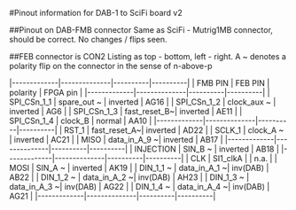 #Pinout information for DAB-1 to SciFi board v2

##Pinout on DAB-FMB connector
Same as SciFi - Mutrig1MB connector, should be correct.
No changes / flips seen.

##FEB connector is CON2
Listing as top - bottom, left - right.
A ~ denotes a polarity flip on the connector in the sense of n-above-p

|-------------|--------------|----------|----------|
| FMB PIN     | FEB PIN      | polarity | FPGA pin |
|-------------|--------------|----------|----------|
| SPI_CSn_1_1 | spare_out ~  | inverted | AG16     |
| SPI_CSn_1_2 | clock_aux ~  | inverted | AG6      |
| SPI_CSn_1_3 | fast_reset_B~| inverted | AE11     |
| SPI_CSn_1_4 | clock_B      | normal   | AA10     |
|-------------|--------------|----------|----------|
| RST_1       | fast_reset_A~| inverted | AD22     |
| SCLK_1      | clock_A ~    | inverted | AC21     |
| MISO        | data_in_A_9 ~| inverted | AB17     |
|-------------|--------------|----------|----------|
| INJECTION   | SIN_B ~      | inverted | AB18     |
|-------------|--------------|----------|----------|
| CLK         | SI1_clkA     |          | n.a.     |
| MOSI        | SIN_A ~      | inverted | AK19     |
| DIN_1_1 ~   | data_in_A_1 ~| inv(DAB) | AB22     |
| DIN_1_2 ~   | data_in_A_2 ~| inv(DAB) | AH23     |
| DIN_1_3 ~   | data_in_A_3 ~| inv(DAB) | AG22     |
| DIN_1_4 ~   | data_in_A_4 ~| inv(DAB) | AG21     |
|-------------|--------------|----------|----------|

